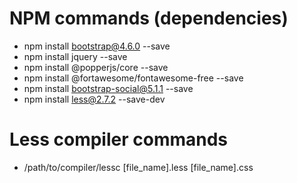 # NPM commands (dependencies)
* npm install bootstrap@4.6.0 --save
* npm install jquery --save
* npm install @popperjs/core --save
* npm install @fortawesome/fontawesome-free --save
* npm install bootstrap-social@5.1.1 --save
* npm install less@2.7.2 --save-dev

# Less compiler commands
* /path/to/compiler/lessc [file_name].less [file_name].css